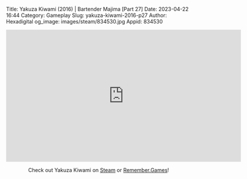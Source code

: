 Title: Yakuza Kiwami (2016) | Bartender Majima [Part 27]
Date: 2023-04-22 16:44
Category: Gameplay
Slug: yakuza-kiwami-2016-p27
Author: Hexadigital
og_image: images/steam/834530.jpg
Appid: 834530

<center><iframe src="https://www.youtube.com/embed/LtNvYV-Acc4?feature=oembed" allow="accelerometer; autoplay; encrypted-media; gyroscope; picture-in-picture" width="640" height="360" frameborder="0"></iframe>

Check out Yakuza Kiwami on [Steam](https://store.steampowered.com/app/834530/?curator_clanid=34633900) or [Remember.Games](https://remember.games/game/342/)!</center>
